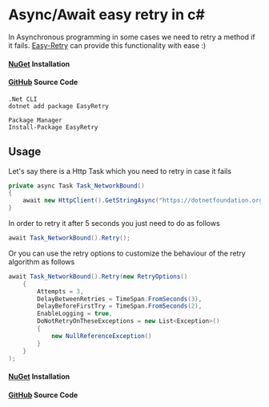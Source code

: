 # Async/Await easy retry in c#

In Asynchronous programming in some cases we need to retry a method if it fails. [Easy-Retry](https://www.nuget.org/packages/EasyRetry) can provide this functionality with ease :) 


#### [NuGet](https://www.nuget.org/packages/EasyRetry) Installation
#### [GitHub](https://github.com/alicommit-malp/Easy-Retry) Source Code 

```
.Net CLI
dotnet add package EasyRetry

Package Manager
Install-Package EasyRetry

```

## Usage

Let's say there is a Http Task which you need to retry in case it fails 

```c#
private async Task Task_NetworkBound()
{
    await new HttpClient().GetStringAsync("https://dotnetfoundation.org");
}
```
In order to retry it after 5 seconds you just need to do as follows

```c#
await Task_NetworkBound().Retry();
```

Or you can use the retry options to customize the behaviour of the retry algorithm as follows 

```c#
await Task_NetworkBound().Retry(new RetryOptions()
    {
        Attempts = 3,
        DelayBetweenRetries = TimeSpan.FromSeconds(3),
        DelayBeforeFirstTry = TimeSpan.FromSeconds(2),
        EnableLogging = true,
        DoNotRetryOnTheseExceptions = new List<Exception>()
        {
            new NullReferenceException()
        }
    }
);
```
#### [NuGet](https://www.nuget.org/packages/EasyRetry) Installation
#### [GitHub](https://github.com/alicommit-malp/Easy-Retry) Source Code 
